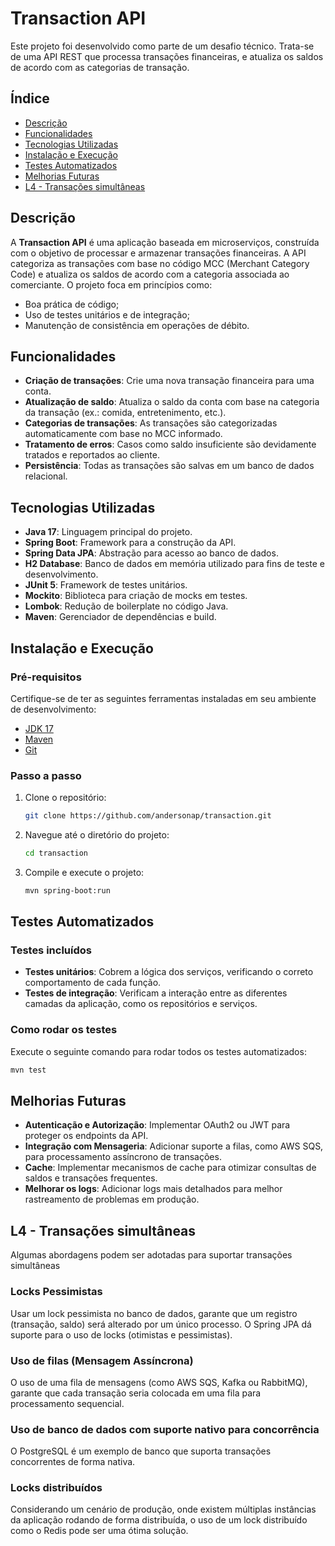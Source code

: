 # Transaction API

Este projeto foi desenvolvido como parte de um desafio técnico. Trata-se de uma API REST que processa transações financeiras, e atualiza os saldos de acordo com as categorias de transação.

## Índice
- [Descrição](#descrição)
- [Funcionalidades](#funcionalidades)
- [Tecnologias Utilizadas](#tecnologias-utilizadas)
- [Instalação e Execução](#instalação-e-execução)
- [Testes Automatizados](#testes-automatizados)
- [Melhorias Futuras](#melhorias-futuras)
- [L4 - Transações simultâneas](#L4-transações-simultâneas)

## Descrição

A **Transaction API** é uma aplicação baseada em microserviços, construída com o objetivo de processar e armazenar transações financeiras. A API categoriza as transações com base no código MCC (Merchant Category Code) e atualiza os saldos de acordo com a categoria associada ao comerciante. O projeto foca em princípios como:
- Boa prática de código;
- Uso de testes unitários e de integração;
- Manutenção de consistência em operações de débito.

## Funcionalidades

- **Criação de transações**: Crie uma nova transação financeira para uma conta.
- **Atualização de saldo**: Atualiza o saldo da conta com base na categoria da transação (ex.: comida, entretenimento, etc.).
- **Categorias de transações**: As transações são categorizadas automaticamente com base no MCC informado.
- **Tratamento de erros**: Casos como saldo insuficiente são devidamente tratados e reportados ao cliente.
- **Persistência**: Todas as transações são salvas em um banco de dados relacional.

## Tecnologias Utilizadas

- **Java 17**: Linguagem principal do projeto.
- **Spring Boot**: Framework para a construção da API.
- **Spring Data JPA**: Abstração para acesso ao banco de dados.
- **H2 Database**: Banco de dados em memória utilizado para fins de teste e desenvolvimento.
- **JUnit 5**: Framework de testes unitários.
- **Mockito**: Biblioteca para criação de mocks em testes.
- **Lombok**: Redução de boilerplate no código Java.
- **Maven**: Gerenciador de dependências e build.

## Instalação e Execução

### Pré-requisitos

Certifique-se de ter as seguintes ferramentas instaladas em seu ambiente de desenvolvimento:

- [JDK 17](https://www.oracle.com/java/technologies/javase-jdk17-downloads.html)
- [Maven](https://maven.apache.org/download.cgi)
- [Git](https://git-scm.com/)

### Passo a passo

1. Clone o repositório:

    ```bash
    git clone https://github.com/andersonap/transaction.git
    ```

2. Navegue até o diretório do projeto:

    ```bash
    cd transaction
    ```

3. Compile e execute o projeto:

    ```bash
    mvn spring-boot:run
    ```

## Testes Automatizados
### Testes incluídos

- **Testes unitários**: Cobrem a lógica dos serviços, verificando o correto comportamento de cada função.
- **Testes de integração**: Verificam a interação entre as diferentes camadas da aplicação, como os repositórios e serviços.

### Como rodar os testes

Execute o seguinte comando para rodar todos os testes automatizados:

```bash
mvn test
```

## Melhorias Futuras

- **Autenticação e Autorização**: Implementar OAuth2 ou JWT para proteger os endpoints da API.
- **Integração com Mensageria**: Adicionar suporte a filas, como AWS SQS, para processamento assíncrono de transações.
- **Cache**: Implementar mecanismos de cache para otimizar consultas de saldos e transações frequentes.
- **Melhorar os logs**: Adicionar logs mais detalhados para melhor rastreamento de problemas em produção.


## L4 - Transações simultâneas

Algumas abordagens podem ser adotadas para suportar transações simultâneas

### Locks Pessimistas
Usar um lock pessimista no banco de dados, garante que um registro (transação, saldo) será alterado por um único processo. O Spring JPA dá suporte para o uso de locks (otimistas e pessimistas).

### Uso de filas (Mensagem Assíncrona)
O uso de uma fila de mensagens (como AWS SQS, Kafka ou RabbitMQ), garante que cada transação seria colocada em uma fila para processamento sequencial.

### Uso de banco de dados com suporte nativo para concorrência
O PostgreSQL é um exemplo de banco que suporta transações concorrentes de forma nativa.

### Locks distribuídos
Considerando um cenário de produção, onde existem múltiplas instâncias da aplicação rodando de forma distribuída, o uso de um lock distribuído como o Redis pode ser uma ótima solução.

